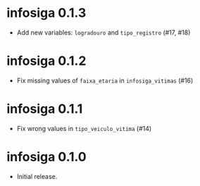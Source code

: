 # infosiga 0.1.3

* Add new variables: `logradouro` and `tipo_registro` (#17, #18)

# infosiga 0.1.2

* Fix missing values of `faixa_etaria` in `infosiga_vitimas` (#16)

# infosiga 0.1.1

* Fix wrong values in `tipo_veiculo_vitima` (#14)

# infosiga 0.1.0

* Initial release.
